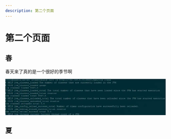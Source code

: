 ```yaml
---
description: 第二个页面
---
```


# 第二个页面

## 春

春天来了真的是一个很好的季节啊

![&#x8FD4;&#x56DE;&#x7684;&#x7ED3;&#x679C;](../.gitbook/assets/1image.png)

## 夏

